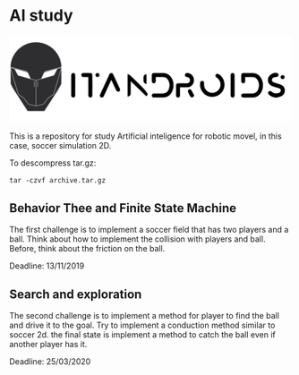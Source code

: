 # AI study

![](./logo_lado.PNG)

This is a repository for study Artificial inteligence for robotic movel, in this case, soccer simulation 2D.

To descompress tar.gz:

	tar -czvf archive.tar.gz

## Behavior Thee and Finite State Machine

The first challenge is to implement a soccer field that has two players and a ball. Think about how to implement the collision with players and ball. Before, think about the friction on the ball.

Deadline: 13/11/2019

## Search and exploration

The second challenge is to implement a method for player to find the ball and drive it to the goal.
Try to implement a conduction method similar to soccer 2d.
the final state is implement a method to catch the ball even if another player has it.

Deadline: 25/03/2020
